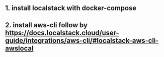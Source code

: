 ## 1. install localstack with docker-compose
## 2. install aws-cli follow by https://docs.localstack.cloud/user-guide/integrations/aws-cli/#localstack-aws-cli-awslocal